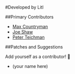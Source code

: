 #Developed by Litl

##Primary Contributors

* [Max Countryman](https://github.com/maxcountryman)
* [Joe Shaw](https://github.com/joeshaw)
* [Peter Teichman](http://github.com/pteichman)


##Patches and Suggestions

Add yourself as a contributor! :cake:

* (your name here)
